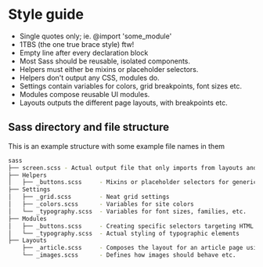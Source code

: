 # Style guide

 * Single quotes only; ie. @import 'some_module'
 * 1TBS (the one true brace style) ftw!
 * Empty line after every declaration block
 * Most Sass should be reusable, isolated components.
 * Helpers must either be mixins or placeholder selectors.
 * Helpers don't output any CSS, modules do.
 * Settings contain variables for colors, grid breakpoints, font sizes etc.
 * Modules compose reusable UI modules.
 * Layouts outputs the different page layouts, with breakpoints etc.

## Sass directory and file structure

This is an example structure with some example file names in them

```bash
sass
├── screen.scss - Actual output file that only imports from layouts and templates
├── Helpers
│   ├── _buttons.scss     - Mixins or placeholder selectors for generic amazebuttons
├── Settings
│   ├── _grid.scss        - Neat grid settings
│   ├── _colors.scss      - Variables for site colors
│   └── _typography.scss  - Variables for font sizes, families, etc.
├── Modules
│   ├── _buttons.scss     - Creating specific selectors targeting HTML
│   └── _typography.scss  - Actual styling of typographic elements
├── Layouts
    ├── _article.scss     - Composes the layout for an article page using _grid. Might also define custom, special grids
    └── _images.scss      - Defines how images should behave etc.
```
